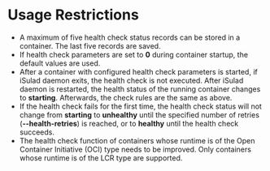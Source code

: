 # Usage Restrictions<a name="EN-US_TOPIC_0184808140"></a>

-   A maximum of five health check status records can be stored in a container. The last five records are saved.
-   If health check parameters are set to  **0**  during container startup, the default values are used.
-   After a container with configured health check parameters is started, if iSulad daemon exits, the health check is not executed. After iSulad daemon is restarted, the health status of the running container changes to  **starting**. Afterwards, the check rules are the same as above.
-   If the health check fails for the first time, the health check status will not change from  **starting**  to  **unhealthy**  until the specified number of retries \(**--health-retries**\) is reached, or to  **healthy**  until the health check succeeds.
-   The health check function of containers whose runtime is of the Open Container Initiative \(OCI\) type needs to be improved. Only containers whose runtime is of the LCR type are supported.

